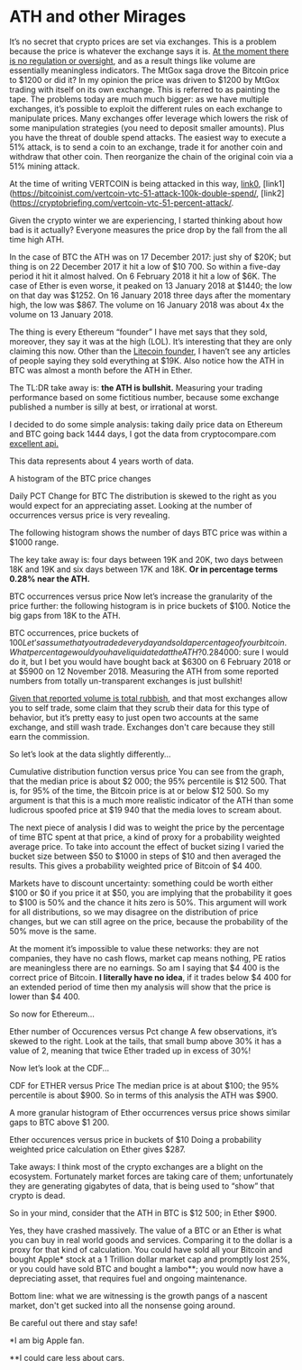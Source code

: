 # ATH and other Mirages

It’s no secret that crypto prices are set via exchanges. This is a problem because the price is whatever the exchange says it is. [At the moment there is no regulation or oversight](https://blog.goodaudience.com/the-416-million-usd-liquidation-on-chinese-exchange-okex-super-simplified-8ad656af299a), and as a result things like volume are essentially meaningless indicators. The MtGox saga drove the Bitcoin price to $1200 or did it? In my opinion the price was driven to $1200 by MtGox trading with itself on its own exchange. This is referred to as painting the tape. The problems today are much much bigger: as we have multiple exchanges, it’s possible to exploit the different rules on each exchange to manipulate prices. Many exchanges offer leverage which lowers the risk of some manipulation strategies (you need to deposit smaller amounts). Plus you have the threat of double spend attacks. The easiest way to execute a 51% attack, is to send a coin to an exchange, trade it for another coin and withdraw that other coin. Then reorganize the chain of the original coin via a 51% mining attack.

At the time of writing VERTCOIN is being attacked in this way, [link0](https://medium.com/coinmonks/vertcoin-vtc-is-currently-being-51-attacked-53ab633c08a4), [link1](https://bitcoinist.com/vertcoin-vtc-51-attack-100k-double-spend/, [link2](https://cryptobriefing.com/vertcoin-vtc-51-percent-attack/.

Given the crypto winter we are experiencing, I started thinking about how bad is it actually? Everyone measures the price drop by the fall from the all time high ATH.

In the case of BTC the ATH was on 17 December 2017: just shy of $20K; but thing is on 22 December 2017 it hit a low of $10 700. So within a five-day period it hit it almost halved. On 6 February 2018 it hit a low of $6K. The case of Ether is even worse, it peaked on 13 January 2018 at $1440; the low on that day was $1252. On 16 January 2018 three days after the momentary high, the low was $867. The volume on 16 January 2018 was about 4x the volume on 13 January 2018.

The thing is every Ethereum “founder” I have met says that they sold, moreover, they say it was at the high (LOL). It’s interesting that they are only claiming this now. Other than the [Litecoin founder](https://techcrunch.com/2017/12/20/litecoin-charlie-lee-conflict-of-interest/), I haven’t see any articles of people saying they sold everything at $19K. Also notice how the ATH in BTC was almost a month before the ATH in Ether.

The TL:DR take away is: **the ATH is bullshit.** Measuring your trading performance based on some fictitious number, because some exchange published a number is silly at best, or irrational at worst.


I decided to do some simple analysis: taking daily price data on Ethereum and BTC going back 1444 days, I got the data from cryptocompare.com [excellent api.](https://www.cryptocompare.com/coins/list/USD/1)

This data represents about 4 years worth of data.

A histogram of the BTC price changes


Daily PCT Change for BTC
The distribution is skewed to the right as you would expect for an appreciating asset. Looking at the number of occurrences versus price is very revealing.

The following histogram shows the number of days BTC price was within a $1000 range.

The key take away is: four days between 19K and 20K, two days between 18K and 19K and six days between 17K and 18K. **Or in percentage terms 0.28% near the ATH.**


BTC occurrences versus price
Now let’s increase the granularity of the price further: the following histogram is in price buckets of $100. Notice the big gaps from 18K to the ATH.


BTC occurrences, price buckets of $100
Let’s assume that you traded everyday and sold a percentage of your bitcoin. What percentage would you have liquidated at the ATH? 0.28%: representing a negligible impact on your trading profitability. If I could sell everything at 20K and then know that today I could buy back at <$4000: sure I would do it, but I bet you would have bought back at $6300 on 6 February 2018 or at $5900 on 12 November 2018. Measuring the ATH from some reported numbers from totally un-transparent exchanges is just bullshit!

[Given that reported volume is total rubbish](https://medium.com/@sylvainartplayribes/chasing-fake-volume-a-crypto-plague-ea1a3c1e0b5e), and that most exchanges allow you to self trade, some claim that they scrub their data for this type of behavior, but it’s pretty easy to just open two accounts at the same exchange, and still wash trade. Exchanges don't care because they still earn the commission.

So let’s look at the data slightly differently…


Cumulative distribution function versus price
You can see from the graph, that the median price is about $2 000; the 95% percentile is $12 500. That is, for 95% of the time, the Bitcoin price is at or below $12 500. So my argument is that this is a much more realistic indicator of the ATH than some ludicrous spoofed price at $19 940 that the media loves to scream about.

The next piece of analysis I did was to weight the price by the percentage of time BTC spent at that price, a kind of proxy for a probability weighted average price. To take into account the effect of bucket sizing I varied the bucket size between $50 to $1000 in steps of $10 and then averaged the results. This gives a probability weighted price of Bitcoin of $4 400.

Markets have to discount uncertainty: something could be worth either $100 or $0 if you price it at $50, you are implying that the probability it goes to $100 is 50% and the chance it hits zero is 50%. This argument will work for all distributions, so we may disagree on the distribution of price changes, but we can still agree on the price, because the probability of the 50% move is the same.

At the moment it’s impossible to value these networks: they are not companies, they have no cash flows, market cap means nothing, PE ratios are meaningless there are no earnings. So am I saying that $4 400 is the correct price of Bitcoin. **I literally have no idea**, if it trades below $4 400 for an extended period of time then my analysis will show that the price is lower than $4 400.

So now for Ethereum…


Ether number of Occurences versus Pct change
A few observations, it’s skewed to the right. Look at the tails, that small bump above 30% it has a value of 2, meaning that twice Ether traded up in excess of 30%!

Now let’s look at the CDF…


CDF for ETHER versus Price
The median price is at about $100; the 95% percentile is about $900. So in terms of this analysis the ATH was $900.

A more granular histogram of Ether occurrences versus price shows similar gaps to BTC above $1 200.


Ether occurences versus price in buckets of $10
Doing a probability weighted price calculation on Ether gives $287.

Take aways: I think most of the crypto exchanges are a blight on the ecosystem. Fortunately market forces are taking care of them; unfortunately they are generating gigabytes of data, that is being used to “show” that crypto is dead.

So in your mind, consider that the ATH in BTC is $12 500; in Ether $900.

Yes, they have crashed massively. The value of a BTC or an Ether is what you can buy in real world goods and services. Comparing it to the dollar is a proxy for that kind of calculation. You could have sold all your Bitcoin and bought Apple* stock at a 1 Trillion dollar market cap and promptly lost 25%, or you could have sold BTC and bought a lambo**; you would now have a depreciating asset, that requires fuel and ongoing maintenance.

Bottom line: what we are witnessing is the growth pangs of a nascent market, don't get sucked into all the nonsense going around.

Be careful out there and stay safe!

*I am big Apple fan.

**I could care less about cars.

